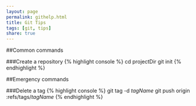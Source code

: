 ```yaml
---
layout: page
permalink: githelp.html
title: Git Tips
tags: [git, tips]
share: true
---
```


##Common commands

###Create a repository
{% highlight console %}
cd projectDir
git init
{% endhighlight %}


##Emergency commands

###Delete a tag
{% highlight console %}
git tag -d _tagName_
git push origin :refs/tags/_tagName_
{% endhighlight %}


